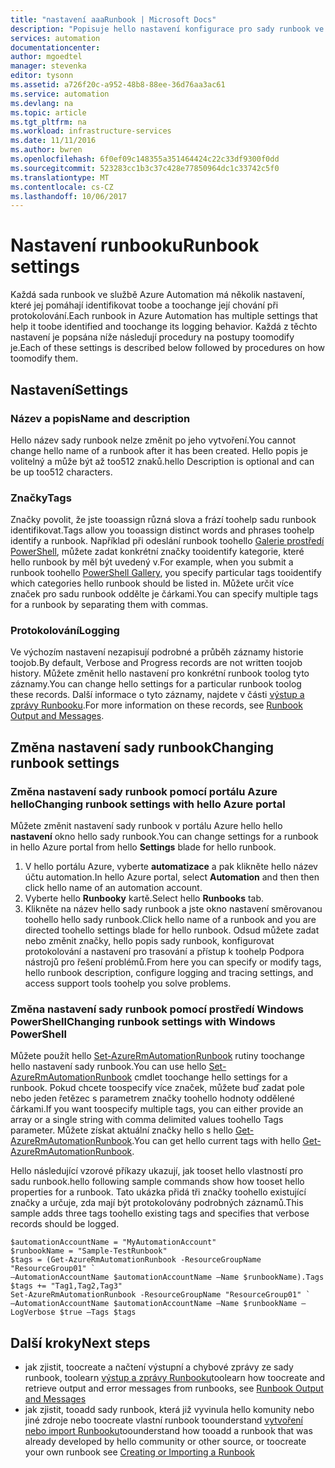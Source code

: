 ```yaml
---
title: "nastavení aaaRunbook | Microsoft Docs"
description: "Popisuje hello nastavení konfigurace pro sady runbook ve službě Azure Automation a jak toochange je pomocí obou hello portálu pro správu Azure a prostředí Windows PowerShell."
services: automation
documentationcenter: 
author: mgoedtel
manager: stevenka
editor: tysonn
ms.assetid: a726f20c-a952-48b8-88ee-36d76aa3ac61
ms.service: automation
ms.devlang: na
ms.topic: article
ms.tgt_pltfrm: na
ms.workload: infrastructure-services
ms.date: 11/11/2016
ms.author: bwren
ms.openlocfilehash: 6f0ef09c148355a351464424c22c33df9300f0dd
ms.sourcegitcommit: 523283cc1b3c37c428e77850964dc1c33742c5f0
ms.translationtype: MT
ms.contentlocale: cs-CZ
ms.lasthandoff: 10/06/2017
---
```

# <a name="runbook-settings"></a><span data-ttu-id="128ff-103">Nastavení runbooku</span><span class="sxs-lookup"><span data-stu-id="128ff-103">Runbook settings</span></span>
<span data-ttu-id="128ff-104">Každá sada runbook ve službě Azure Automation má několik nastavení, které jej pomáhají identifikovat toobe a toochange její chování při protokolování.</span><span class="sxs-lookup"><span data-stu-id="128ff-104">Each runbook in Azure Automation has multiple settings that help it toobe identified and toochange its logging behavior.</span></span> <span data-ttu-id="128ff-105">Každá z těchto nastavení je popsána níže následují procedury na postupy toomodify je.</span><span class="sxs-lookup"><span data-stu-id="128ff-105">Each of these settings is described below followed by procedures on how toomodify them.</span></span>

## <a name="settings"></a><span data-ttu-id="128ff-106">Nastavení</span><span class="sxs-lookup"><span data-stu-id="128ff-106">Settings</span></span>
### <a name="name-and-description"></a><span data-ttu-id="128ff-107">Název a popis</span><span class="sxs-lookup"><span data-stu-id="128ff-107">Name and description</span></span>
<span data-ttu-id="128ff-108">Hello název sady runbook nelze změnit po jeho vytvoření.</span><span class="sxs-lookup"><span data-stu-id="128ff-108">You cannot change hello name of a runbook after it has been created.</span></span> <span data-ttu-id="128ff-109">Hello popis je volitelný a může být až too512 znaků.</span><span class="sxs-lookup"><span data-stu-id="128ff-109">hello Description is optional and can be up too512 characters.</span></span>

### <a name="tags"></a><span data-ttu-id="128ff-110">Značky</span><span class="sxs-lookup"><span data-stu-id="128ff-110">Tags</span></span>
<span data-ttu-id="128ff-111">Značky povolit, že jste tooassign různá slova a frází toohelp sadu runbook identifikovat.</span><span class="sxs-lookup"><span data-stu-id="128ff-111">Tags allow you tooassign distinct words and phrases toohelp identify a runbook.</span></span> <span data-ttu-id="128ff-112">Například při odeslání runbook toohello [Galerie prostředí PowerShell](https://www.powershellgallery.com/), můžete zadat konkrétní značky tooidentify kategorie, které hello runbook by měl být uvedený v.</span><span class="sxs-lookup"><span data-stu-id="128ff-112">For example, when you submit a runbook toohello [PowerShell Gallery](https://www.powershellgallery.com/), you specify particular tags tooidentify which categories hello runbook should be listed in.</span></span> <span data-ttu-id="128ff-113">Můžete určit více značek pro sadu runbook oddělte je čárkami.</span><span class="sxs-lookup"><span data-stu-id="128ff-113">You can specify multiple tags for a runbook by separating them with commas.</span></span>

### <a name="logging"></a><span data-ttu-id="128ff-114">Protokolování</span><span class="sxs-lookup"><span data-stu-id="128ff-114">Logging</span></span>
<span data-ttu-id="128ff-115">Ve výchozím nastavení nezapisují podrobné a průběh záznamy historie toojob.</span><span class="sxs-lookup"><span data-stu-id="128ff-115">By default, Verbose and Progress records are not written toojob history.</span></span> <span data-ttu-id="128ff-116">Můžete změnit hello nastavení pro konkrétní runbook toolog tyto záznamy.</span><span class="sxs-lookup"><span data-stu-id="128ff-116">You can change hello settings for a particular runbook toolog these records.</span></span> <span data-ttu-id="128ff-117">Další informace o tyto záznamy, najdete v části [výstup a zprávy Runbooku](automation-runbook-output-and-messages.md).</span><span class="sxs-lookup"><span data-stu-id="128ff-117">For more information on these records, see [Runbook Output and Messages](automation-runbook-output-and-messages.md).</span></span>

## <a name="changing-runbook-settings"></a><span data-ttu-id="128ff-118">Změna nastavení sady runbook</span><span class="sxs-lookup"><span data-stu-id="128ff-118">Changing runbook settings</span></span>

### <a name="changing-runbook-settings-with-hello-azure-portal"></a><span data-ttu-id="128ff-119">Změna nastavení sady runbook pomocí portálu Azure hello</span><span class="sxs-lookup"><span data-stu-id="128ff-119">Changing runbook settings with hello Azure portal</span></span>
<span data-ttu-id="128ff-120">Můžete změnit nastavení sady runbook v portálu Azure hello hello **nastavení** okno hello sady runbook.</span><span class="sxs-lookup"><span data-stu-id="128ff-120">You can change settings for a runbook in hello Azure portal from hello **Settings** blade for hello runbook.</span></span>

1. <span data-ttu-id="128ff-121">V hello portálu Azure, vyberte **automatizace** a pak klikněte hello název účtu automation.</span><span class="sxs-lookup"><span data-stu-id="128ff-121">In hello Azure portal, select **Automation** and then then click hello name of an automation account.</span></span>
2. <span data-ttu-id="128ff-122">Vyberte hello **Runbooky** kartě.</span><span class="sxs-lookup"><span data-stu-id="128ff-122">Select hello **Runbooks** tab.</span></span>
3. <span data-ttu-id="128ff-123">Klikněte na název hello sady runbook a jste okno nastavení směrovanou toohello hello sady runbook.</span><span class="sxs-lookup"><span data-stu-id="128ff-123">Click hello name of a runbook and you are directed toohello settings blade for hello runbook.</span></span> <span data-ttu-id="128ff-124">Odsud můžete zadat nebo změnit značky, hello popis sady runbook, konfigurovat protokolování a nastavení pro trasování a přístup k toohelp Podpora nástrojů pro řešení problémů.</span><span class="sxs-lookup"><span data-stu-id="128ff-124">From here you can specify or modify tags, hello runbook description, configure logging and tracing settings, and access support tools toohelp you solve problems.</span></span>     

### <a name="changing-runbook-settings-with-windows-powershell"></a><span data-ttu-id="128ff-125">Změna nastavení sady runbook pomocí prostředí Windows PowerShell</span><span class="sxs-lookup"><span data-stu-id="128ff-125">Changing runbook settings with Windows PowerShell</span></span>
<span data-ttu-id="128ff-126">Můžete použít hello [Set-AzureRmAutomationRunbook](https://msdn.microsoft.com/library/mt603786.aspx) rutiny toochange hello nastavení sady runbook.</span><span class="sxs-lookup"><span data-stu-id="128ff-126">You can use hello [Set-AzureRmAutomationRunbook](https://msdn.microsoft.com/library/mt603786.aspx) cmdlet toochange hello settings for a runbook.</span></span> <span data-ttu-id="128ff-127">Pokud chcete toospecify více značek, můžete buď zadat pole nebo jeden řetězec s parametrem značky toohello hodnoty oddělené čárkami.</span><span class="sxs-lookup"><span data-stu-id="128ff-127">If you want toospecify multiple tags, you can either provide an array or a single string with comma delimited values toohello Tags parameter.</span></span> <span data-ttu-id="128ff-128">Můžete získat aktuální značky hello s hello [Get-AzureRmAutomationRunbook](https://msdn.microsoft.com/library/mt603728.aspx).</span><span class="sxs-lookup"><span data-stu-id="128ff-128">You can get hello current tags with hello [Get-AzureRmAutomationRunbook](https://msdn.microsoft.com/library/mt603728.aspx).</span></span>

<span data-ttu-id="128ff-129">Hello následující vzorové příkazy ukazují, jak tooset hello vlastností pro sadu runbook.</span><span class="sxs-lookup"><span data-stu-id="128ff-129">hello following sample commands show how tooset hello properties for a runbook.</span></span> <span data-ttu-id="128ff-130">Tato ukázka přidá tři značky toohello existující značky a určuje, zda mají být protokolovány podrobných záznamů.</span><span class="sxs-lookup"><span data-stu-id="128ff-130">This sample adds three tags toohello existing tags and specifies that verbose records should be logged.</span></span>

    $automationAccountName = "MyAutomationAccount"
    $runbookName = "Sample-TestRunbook"
    $tags = (Get-AzureRmAutomationRunbook -ResourceGroupName "ResourceGroup01" `
    –AutomationAccountName $automationAccountName –Name $runbookName).Tags
    $tags += "Tag1,Tag2,Tag3"
    Set-AzureRmAutomationRunbook -ResourceGroupName "ResourceGroup01" `
    –AutomationAccountName $automationAccountName –Name $runbookName –LogVerbose $true –Tags $tags

## <a name="next-steps"></a><span data-ttu-id="128ff-131">Další kroky</span><span class="sxs-lookup"><span data-stu-id="128ff-131">Next steps</span></span>
* <span data-ttu-id="128ff-132">jak zjistit, toocreate a načtení výstupní a chybové zprávy ze sady runbook, toolearn [výstup a zprávy Runbooku](automation-runbook-output-and-messages.md)</span><span class="sxs-lookup"><span data-stu-id="128ff-132">toolearn how toocreate and retrieve output and error messages from runbooks, see [Runbook Output and Messages](automation-runbook-output-and-messages.md)</span></span> 
* <span data-ttu-id="128ff-133">jak zjistit, tooadd sady runbook, která již vyvinula hello komunity nebo jiné zdroje nebo toocreate vlastní runbook toounderstand [vytvoření nebo import Runbooku](automation-creating-importing-runbook.md)</span><span class="sxs-lookup"><span data-stu-id="128ff-133">toounderstand how tooadd a runbook that was already developed by hello community or other source, or toocreate your own runbook see [Creating or Importing a Runbook](automation-creating-importing-runbook.md)</span></span> 

